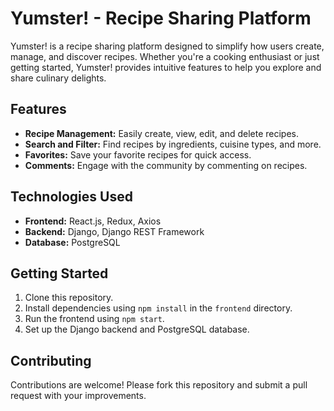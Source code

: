 # Yumster! - Recipe Sharing Platform

Yumster! is a recipe sharing platform designed to simplify how users create, manage, and discover recipes. Whether you're a cooking enthusiast or just getting started, Yumster! provides intuitive features to help you explore and share culinary delights.

## Features

- **Recipe Management:** Easily create, view, edit, and delete recipes.
- **Search and Filter:** Find recipes by ingredients, cuisine types, and more.
- **Favorites:** Save your favorite recipes for quick access.
- **Comments:** Engage with the community by commenting on recipes.

## Technologies Used

- **Frontend:** React.js, Redux, Axios
- **Backend:** Django, Django REST Framework
- **Database:** PostgreSQL

## Getting Started

1. Clone this repository.
2. Install dependencies using `npm install` in the `frontend` directory.
3. Run the frontend using `npm start`.
4. Set up the Django backend and PostgreSQL database.

## Contributing

Contributions are welcome! Please fork this repository and submit a pull request with your improvements.
